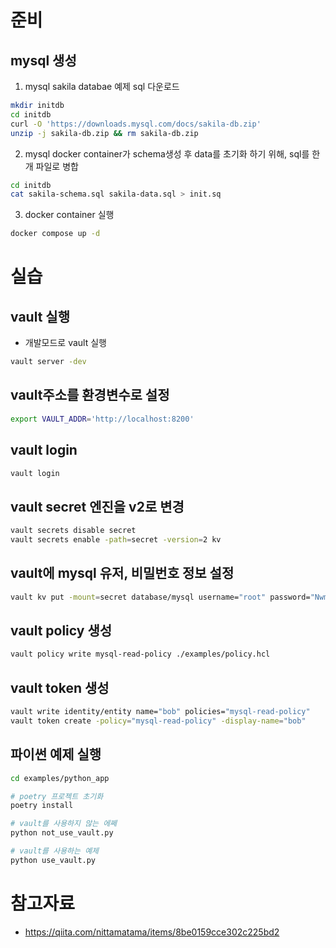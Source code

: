 #

# 준비
## mysql 생성
1. mysql sakila databae 예제 sql 다운로드

```sh
mkdir initdb
cd initdb
curl -O 'https://downloads.mysql.com/docs/sakila-db.zip'
unzip -j sakila-db.zip && rm sakila-db.zip
```

2. mysql docker container가 schema생성 후 data를 초기화 하기 위해, sql를 한개 파일로 병합

```sh
cd initdb
cat sakila-schema.sql sakila-data.sql > init.sq
```

3. docker container 실행

```sh
docker compose up -d
```

# 실습

## vault 실행
* 개발모드로 vault 실행
```sh
vault server -dev
```

## vault주소를 환경변수로 설정

```sh
export VAULT_ADDR='http://localhost:8200'
```

## vault login

```sh
vault login
```

## vault secret 엔진을 v2로 변경

```sh
vault secrets disable secret
vault secrets enable -path=secret -version=2 kv
```

## vault에 mysql 유저, 비밀번호 정보 설정

```sh
vault kv put -mount=secret database/mysql username="root" password="NwmaZk$2f2pq27p^^4am" database="sakila"
```

## vault policy 생성

```sh
vault policy write mysql-read-policy ./examples/policy.hcl
```

## vault token 생성

```sh
vault write identity/entity name="bob" policies="mysql-read-policy"
vault token create -policy="mysql-read-policy" -display-name="bob"
```

## 파이썬 예제 실행

```sh
cd examples/python_app

# poetry 프로젝트 초기화
poetry install

# vault를 사용하지 않는 에쩨
python not_use_vault.py

# vault를 사용하는 예제
python use_vault.py
```

# 참고자료
* https://qiita.com/nittamatama/items/8be0159cce302c225bd2

